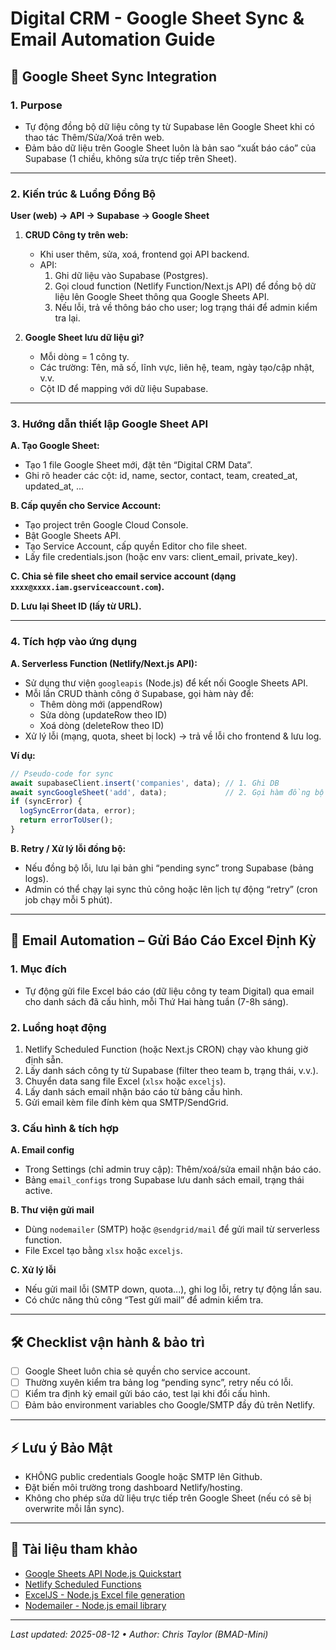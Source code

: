 # Digital CRM - Google Sheet Sync & Email Automation Guide

## 🔄 Google Sheet Sync Integration

### 1. **Purpose**
- Tự động đồng bộ dữ liệu công ty từ Supabase lên Google Sheet khi có thao tác Thêm/Sửa/Xoá trên web.
- Đảm bảo dữ liệu trên Google Sheet luôn là bản sao “xuất báo cáo” của Supabase (1 chiều, không sửa trực tiếp trên Sheet).

---

### 2. **Kiến trúc & Luồng Đồng Bộ**

**User (web) → API → Supabase → Google Sheet**

1. **CRUD Công ty trên web:**
    - Khi user thêm, sửa, xoá, frontend gọi API backend.
    - API:
        1. Ghi dữ liệu vào Supabase (Postgres).
        2. Gọi cloud function (Netlify Function/Next.js API) để đồng bộ dữ liệu lên Google Sheet thông qua Google Sheets API.
        3. Nếu lỗi, trả về thông báo cho user; log trạng thái để admin kiểm tra lại.

2. **Google Sheet lưu dữ liệu gì?**
    - Mỗi dòng = 1 công ty.
    - Các trường: Tên, mã số, lĩnh vực, liên hệ, team, ngày tạo/cập nhật, v.v.
    - Cột ID để mapping với dữ liệu Supabase.

---

### 3. **Hướng dẫn thiết lập Google Sheet API**

**A. Tạo Google Sheet:**
- Tạo 1 file Google Sheet mới, đặt tên “Digital CRM Data”.
- Ghi rõ header các cột: id, name, sector, contact, team, created_at, updated_at, ...

**B. Cấp quyền cho Service Account:**
- Tạo project trên Google Cloud Console.
- Bật Google Sheets API.
- Tạo Service Account, cấp quyền Editor cho file sheet.
- Lấy file credentials.json (hoặc env vars: client_email, private_key).

**C. Chia sẻ file sheet cho email service account (dạng `xxxx@xxxx.iam.gserviceaccount.com`).**

**D. Lưu lại Sheet ID (lấy từ URL).**

---

### 4. **Tích hợp vào ứng dụng**

**A. Serverless Function (Netlify/Next.js API):**
- Sử dụng thư viện `googleapis` (Node.js) để kết nối Google Sheets API.
- Mỗi lần CRUD thành công ở Supabase, gọi hàm này để:
    - Thêm dòng mới (appendRow)
    - Sửa dòng (updateRow theo ID)
    - Xoá dòng (deleteRow theo ID)
- Xử lý lỗi (mạng, quota, sheet bị lock) → trả về lỗi cho frontend & lưu log.

**Ví dụ:**
```js
// Pseudo-code for sync
await supabaseClient.insert('companies', data); // 1. Ghi DB
await syncGoogleSheet('add', data);             // 2. Gọi hàm đồng bộ
if (syncError) { 
  logSyncError(data, error); 
  return errorToUser();
}
```

**B. Retry / Xử lý lỗi đồng bộ:**
- Nếu đồng bộ lỗi, lưu lại bản ghi “pending sync” trong Supabase (bảng logs).
- Admin có thể chạy lại sync thủ công hoặc lên lịch tự động “retry” (cron job chạy mỗi 5 phút).

---

## 📧 Email Automation – Gửi Báo Cáo Excel Định Kỳ

### 1. **Mục đích**
- Tự động gửi file Excel báo cáo (dữ liệu công ty team Digital) qua email cho danh sách đã cấu hình, mỗi Thứ Hai hàng tuần (7-8h sáng).

### 2. **Luồng hoạt động**
1. Netlify Scheduled Function (hoặc Next.js CRON) chạy vào khung giờ định sẵn.
2. Lấy danh sách công ty từ Supabase (filter theo team b, trạng thái, v.v.).
3. Chuyển data sang file Excel (`xlsx` hoặc `exceljs`).
4. Lấy danh sách email nhận báo cáo từ bảng cấu hình.
5. Gửi email kèm file đính kèm qua SMTP/SendGrid.

### 3. **Cấu hình & tích hợp**

**A. Email config**  
- Trong Settings (chỉ admin truy cập): Thêm/xoá/sửa email nhận báo cáo.
- Bảng `email_configs` trong Supabase lưu danh sách email, trạng thái active.

**B. Thư viện gửi mail**
- Dùng `nodemailer` (SMTP) hoặc `@sendgrid/mail` để gửi mail từ serverless function.
- File Excel tạo bằng `xlsx` hoặc `exceljs`.

**C. Xử lý lỗi**
- Nếu gửi mail lỗi (SMTP down, quota...), ghi log lỗi, retry tự động lần sau.
- Có chức năng thủ công “Test gửi mail” để admin kiểm tra.

---

## 🛠️ Checklist vận hành & bảo trì

- [ ] Google Sheet luôn chia sẻ quyền cho service account.
- [ ] Thường xuyên kiểm tra bảng log “pending sync”, retry nếu có lỗi.
- [ ] Kiểm tra định kỳ email gửi báo cáo, test lại khi đổi cấu hình.
- [ ] Đảm bảo environment variables cho Google/SMTP đầy đủ trên Netlify.

---

## ⚡ Lưu ý Bảo Mật

- KHÔNG public credentials Google hoặc SMTP lên Github.
- Đặt biến môi trường trong dashboard Netlify/hosting.
- Không cho phép sửa dữ liệu trực tiếp trên Google Sheet (nếu có sẽ bị overwrite mỗi lần sync).

---

## 📝 Tài liệu tham khảo

- [Google Sheets API Node.js Quickstart](https://developers.google.com/sheets/api/quickstart/nodejs)
- [Netlify Scheduled Functions](https://docs.netlify.com/functions/scheduled-functions/)
- [ExcelJS - Node.js Excel file generation](https://github.com/exceljs/exceljs)
- [Nodemailer - Node.js email library](https://nodemailer.com/about/)

---

*Last updated: 2025-08-12 • Author: Chris Taylor (BMAD-Mini)*
